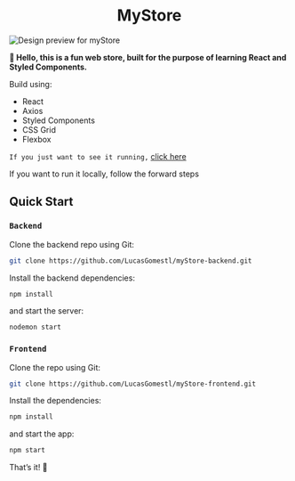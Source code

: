 <h1 align=center>MyStore</h1>


![Design preview for myStore](./public/myStore-gif-2.gif)

**👋 Hello, this is a fun web store, built for the purpose of learning 
React and Styled Components.**

Build using:

- React
- Axios
- Styled Components
- CSS Grid
- Flexbox


`If you just want to see it running,` <a href="https://lcsstore-frontend.herokuapp.com/" target="_blank">click here</a>

If you want to run it locally, follow the forward steps

## Quick Start

### `Backend`

Clone the backend repo using Git:

```bash
git clone https://github.com/LucasGomestl/myStore-backend.git
```

Install the backend dependencies:

```bash
npm install
```

and start the server:

```bash
nodemon start
```
### `Frontend`

Clone the repo using Git:

```bash
git clone https://github.com/LucasGomestl/myStore-frontend.git
```

Install the dependencies:

```bash
npm install
```

and start the app:

```bash
npm start
```

That’s it! 🎉

